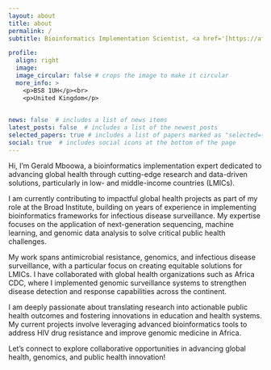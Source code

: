```yaml
---
layout: about
title: about
permalink: /
subtitle: Bioinformatics Implementation Scientist, <a href='[https://africacdc.org/people/gerald-mboowa/]'>Africa CDC</a>, Addis Ababa, Ethiopia

profile:
  align: right
  image: 
  image_circular: false # crops the image to make it circular
  more_info: >
    <p>BS8 1UH</p><br>
    <p>United Kingdom</p>
 

news: false  # includes a list of news items
latest_posts: false  # includes a list of the newest posts
selected_papers: true # includes a list of papers marked as "selected={true}"
social: true  # includes social icons at the bottom of the page
---
```


Hi, I’m Gerald Mboowa, a bioinformatics implementation expert dedicated to advancing global health through cutting-edge research and data-driven solutions, particularly in low- and middle-income countries (LMICs).

I am currently contributing to impactful global health projects as part of my role at the Broad Institute, building on years of experience in implementing bioinformatics frameworks for infectious disease surveillance. My expertise focuses on the application of next-generation sequencing, machine learning, and genomic data analysis to solve critical public health challenges.

My work spans antimicrobial resistance, genomics, and infectious disease surveillance, with a particular focus on creating equitable solutions for LMICs. I have collaborated with global health organizations such as Africa CDC, where I implemented genomic surveillance systems to strengthen disease detection and response capabilities across the continent.

I am deeply passionate about translating research into actionable public health outcomes and fostering innovations in education and health systems. My current projects involve leveraging advanced bioinformatics tools to address HIV drug resistance and improve genomic medicine in Africa.

Let’s connect to explore collaborative opportunities in advancing global health, genomics, and public health innovation!
